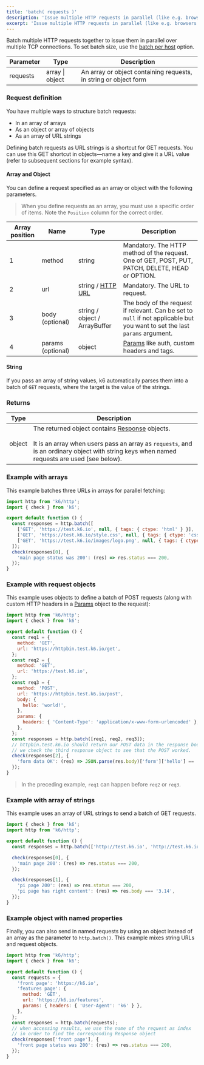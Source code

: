 ```yaml
---
title: 'batch( requests )'
description: 'Issue multiple HTTP requests in parallel (like e.g. browsers tend to do).'
excerpt: 'Issue multiple HTTP requests in parallel (like e.g. browsers tend to do).'
---
```


Batch multiple HTTP requests together to issue them in parallel over multiple TCP connections.
To set batch size, use the [batch per host](/using-k6/k6-options/reference/#batch-per-host) option.

| Parameter | Type            | Description                                                      |
| --------- | --------------- | ---------------------------------------------------------------- |
| requests  | array \| object | An array or object containing requests, in string or object form |

### Request definition

You have multiple ways to structure batch requests:
- In an array of arrays
- As an object or array of objects
- As an array of URL strings

Defining batch requests as URL strings is a shortcut for GET requests.
You can use this GET shortcut in objects&mdash;name a key and give it a URL value
(refer to subsequent sections for example syntax).

#### Array and Object

You can define a request specified as an array or object with the following parameters.

<Blockquote mod="attention">

When you define requests as an array, you must use a specific order of items.
Note the `Position` column for the correct order.

</Blockquote>

| Array position | Name              | Type             | Description                                                                                                                 |
| -------- | ----------------- | ---------------- | --------------------------------------------------------------------------------------------------------------------------- |
| 1        | method            | string           | Mandatory. The HTTP method of the request. One of GET, POST, PUT, PATCH, DELETE, HEAD or OPTION.                            |
| 2        | url               | string / [HTTP URL](/javascript-api/k6-http/urlurl#returns)  | Mandatory. The URL to request.                                                                                              |
| 3        | body (optional)   | string / object / ArrayBuffer | The body of the request if relevant. Can be set to `null` if not applicable but you want to set the last `params` argument. |
| 4        | params (optional) | object           | [Params](/javascript-api/k6-http/params) like auth, custom headers and tags.                                                |


#### String

If you pass an array of string values, k6 automatically parses them into a batch of `GET` requests, where the target is the value of the strings.

### Returns

| Type   | Description                                                                                                                                                                                                                   |
| ------ | ----------------------------------------------------------------------------------------------------------------------------------------------------------------------------------------------------------------------------- |
| object | The returned object contains [Response](/javascript-api/k6-http/response) objects.<br /><br />It is an array when users pass an array as `requests`, and is an ordinary object with string keys when named requests are used (see below). |

### Example with arrays

This example batches three URLs in arrays for parallel fetching:

<CodeGroup labels={[]}>

```javascript
import http from 'k6/http';
import { check } from 'k6';

export default function () {
  const responses = http.batch([
    ['GET', 'https://test.k6.io', null, { tags: { ctype: 'html' } }],
    ['GET', 'https://test.k6.io/style.css', null, { tags: { ctype: 'css' } }],
    ['GET', 'https://test.k6.io/images/logo.png', null, { tags: { ctype: 'images' } }],
  ]);
  check(responses[0], {
    'main page status was 200': (res) => res.status === 200,
  });
}
```

</CodeGroup>

### Example with request objects

This example uses objects to define a batch of POST requests (along with custom HTTP headers in a [Params](/javascript-api/k6-http/params) object to the request):

<CodeGroup labels={[]}>

```javascript
import http from 'k6/http';
import { check } from 'k6';

export default function () {
  const req1 = {
    method: 'GET',
    url: 'https://httpbin.test.k6.io/get',
  };
  const req2 = {
    method: 'GET',
    url: 'https://test.k6.io',
  };
  const req3 = {
    method: 'POST',
    url: 'https://httpbin.test.k6.io/post',
    body: {
      hello: 'world!',
    },
    params: {
      headers: { 'Content-Type': 'application/x-www-form-urlencoded' },
    },
  };
  const responses = http.batch([req1, req2, req3]);
  // httpbin.test.k6.io should return our POST data in the response body, so
  // we check the third response object to see that the POST worked.
  check(responses[2], {
    'form data OK': (res) => JSON.parse(res.body)['form']['hello'] == 'world!',
  });
}
```

</CodeGroup>

<Blockquote mod="note"
title="Batch requests can happen in any order, or simultaneusly.">

In the preceding example, `req1` can happen before `req2` or `req3`.

</Blockquote>

### Example with array of strings

This example uses an array of URL strings to send a batch of GET requests.

<CodeGroup labels={[]}>

```javascript
import { check } from 'k6';
import http from 'k6/http';

export default function () {
  const responses = http.batch(['http://test.k6.io', 'http://test.k6.io/pi.php']);

  check(responses[0], {
    'main page 200': (res) => res.status === 200,
  });

  check(responses[1], {
    'pi page 200': (res) => res.status === 200,
    'pi page has right content': (res) => res.body === '3.14',
  });
}
```

</CodeGroup>

### Example object with named properties

Finally, you can also send in named requests by using an object instead of an array as the parameter to `http.batch()`.
This example mixes string URLs and request objects.

<CodeGroup labels={[]}>

```javascript
import http from 'k6/http';
import { check } from 'k6';

export default function () {
  const requests = {
    'front page': 'https://k6.io',
    'features page': {
      method: 'GET',
      url: 'https://k6.io/features',
      params: { headers: { 'User-Agent': 'k6' } },
    },
  };
  const responses = http.batch(requests);
  // when accessing results, we use the name of the request as index
  // in order to find the corresponding Response object
  check(responses['front page'], {
    'front page status was 200': (res) => res.status === 200,
  });
}
```

</CodeGroup>
